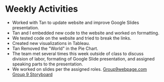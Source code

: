 # Weekly Activities
* Worked with Tan to update website and improve Google Slides presentation.
* Tan and I embedded new code to the website and worked on formatting.
* We tested code on the website and tried to break the links.
* Created new visualizations in Tableau.
* Tan Removed the "World" in the Pie Chart.
* The team met several times this week outside of class to discuss division of labor, formating of Google Slide presentation, and assigned speaking parts to the presentation.
* We worked on slides per the assigned roles.
[Group9webpage.com](https://www.group9webpage.com/)
[Group 9 Storyboard](https://docs.google.com/presentation/d/1iybh9tz-hBt0wZW32HK4HYpuZEM1wvvOt4wDN5cdlCE/edit?usp=sharing)
